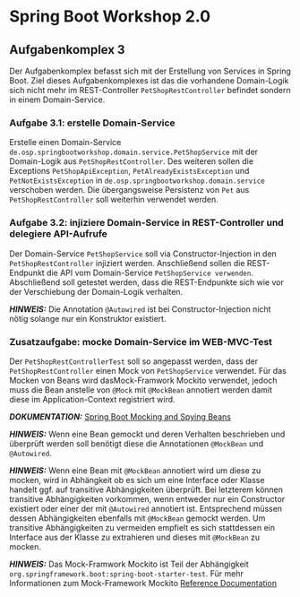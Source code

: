 # Spring Boot Workshop 2.0

## Aufgabenkomplex 3

Der Aufgabenkomplex befasst sich mit der Erstellung von Services in Spring Boot. Ziel dieses Aufgabenkomplexes ist das die vorhandene Domain-Logik sich nicht mehr im
REST-Controller `PetShopRestController` befindet sondern in einem Domain-Service.

### Aufgabe 3.1: erstelle Domain-Service

Erstelle einen Domain-Service `de.osp.springbootworkshop.domain.service.PetShopService` mit der Domain-Logik aus `PetShopRestController`. Des weiteren sollen die Exceptions
`PetShopApiException`, `PetAlreadyExistsException` und `PetNotExistsException` in `de.osp.springbootworkshop.domain.service` verschoben werden. Die übergangsweise Persistenz von
`Pet` aus `PetShopRestController` soll weiterhin verwendet werden.


### Aufgabe 3.2: injiziere Domain-Service in REST-Controller und delegiere API-Aufrufe

Der Domain-Service `PetShopService` soll via Constructor-Injection in den `PetShopRestController` injiziert werden. Anschließend sollen die REST-Endpunkt die API vom Domain-Service
`PetShopService verwenden`. Abschließend soll getestet werden, dass die REST-Endpunkte sich wie vor der Verschiebung der Domain-Logik verhalten.

**_HINWEIS:_** Die Annotation `@Autowired` ist bei Constructor-Injection nicht nötig solange nur ein Konstruktor existiert.


### Zusatzaufgabe: mocke Domain-Service im WEB-MVC-Test

Der `PetShopRestControllerTest` soll so angepasst werden, dass der `PetShopRestController` einen Mock von `PetShopService` verwendet. Für das Mocken von Beans wird dasMock-Framwork
Mockito verwendet, jedoch muss die Bean anstelle von `@Mock` mit `@MockBean` annotiert werden damit diese im Application-Context registriert wird.

**_DOKUMENTATION:_**
[Spring Boot Mocking and Spying Beans](https://docs.spring.io/spring-boot/docs/current/reference/html/boot-features-testing.html#boot-features-testing-spring-boot-applications-mocking-beans)

**_HINWEIS:_** Wenn eine Bean gemockt und deren Verhalten beschrieben und überprüft werden soll benötigt diese die Annotationen `@MockBean` und `@Autowired`.

**_HINWEIS:_** Wenn eine Bean mit `@MockBean` annotiert wird um diese zu mocken, wird in Abhängkeit ob es sich um eine Interface oder Klasse handelt ggf. auf transitive
Abhängigkeiten überprüft. Bei letzterem können transitive Abhängigkeiten vorkommen, wenn entweder nur ein Constructor existiert oder einer der mit `@Autowired` annotiert ist.
Entsprechend müssen dessen Abhängigkeiten ebenfalls mit `@MockBean` gemockt werden. Um transitive Abhängigkeiten zu vermeiden empfielt es sich stattdessen ein Interface aus der
Klasse zu extrahieren und dieses mit `@MockBean` zu mocken.

**_HINWEIS:_** Das Mock-Framwork Mockito ist Teil der Abhängigkeit `org.springframework.boot:spring-boot-starter-test`. Für mehr Informationen zum Mock-Framework Mockito
[Reference Documentation](https://site.mockito.org/)

